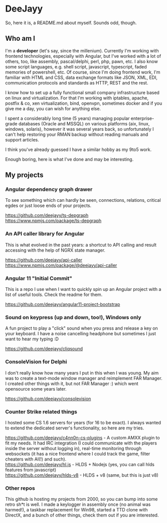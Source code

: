 # DeeJayy

So, here it is, a README.md about myself. Sounds odd, though.

## Who am I

I'm a **developer** (let's say, since the millenium). Currently I'm working with frontend technologies, especially with Angular, but I've worked with a lot of others, too, like assembly, pascal/delphi, perl, php, pawn, etc. I also know some script languages, e.g. shell script, javascript, typescript, faded memories of powershell, etc. Of course, since I'm doing frontend work, I'm familiar with HTML and CSS, data exchange formats like JSON, XML, EDI, communication protocols and standards as HTTP, REST and the rest.

I know how to set up a fully functional small company infrastructure based on linux and virtualization. For that I'm working with iptables, apache, postfix & co, xen virtualization, bind, openvpn, sometimes docker and if you give me a day, you can wish for anything else.

I spent a considerably long time (5 years) managing popular enterprise-grade databases (Oracle and MSSQL) on various platforms (aix, linux, windows, solaris), however it was several years back, so unfortunately I can't help restoring your RMAN backup without reading manuals and support articles.

I think you've already guessed I have a similar hobby as my 9to5 work.

Enough boring, here is what I've done and may be interesting.

## My projects

### Angular dependency graph drawer

To see something which can hardly be seen, connections, relations, critical egdes or just loose ends of your projects.

https://github.com/deejayy/ts-depgraph  
https://www.npmjs.com/package/ts-depgraph

### An API caller library for Angular

This is what evolved in the past years: a shortcut to API calling and result accessing with the help of NGRX state manager.

https://github.com/deejayy/api-caller  
https://www.npmjs.com/package/@deejayy/api-caller

### Angular 11 "Initial Commit"

This is a repo I use when I want to quickly spin up an Angular project with a list of useful tools. Check the readme for them.

https://github.com/deejayy/angular11-project-bootstrap

### Sound on keypress (up and down, too!), Windows only

A fun project to play a "click" sound when you press and release a key on your keyboard. I have a noise cancelling headphone but sometimes I just want to hear my typing :D

https://github.com/deejayy/cliqsound

### ConsoleVision for Delphi

I don't really know how many years I put in this when I was young. My aim was to create a text-mode window manager and reimplement FAR Manager. I created other things with it, but not FAR Manager :) which went opensource some years later.

https://github.com/deejayy/consolevision

### Counter Strike related things

I hosted some CS 1.6 servers for years (for 16 to be exact). I always wanted to extend the dedicated server's functionality, so here are my tries.

https://github.com/deejayy/c4nn0n-cs-plugins - A custom AMXX plugin to fit my needs. It had IRC integration (I could communicate with the players inside the server without logging in), real-time monitoring through websockets (it has a nice frontend where I could track the game, filter cheaters with AI(!) and such).  
https://github.com/deejayy/hl.js - HLDS + Nodejs (yes, you can call hlds features from javascript)  
https://github.com/deejayy/hlds-v8 - HLDS + v8 (same, but this is just v8)  

### Other repos

This github is hosting my projects from 2000, so you can bump into some retro sh\*t is well. I made a keylogger in assembly once (no animal was harmed!), a taskbar replacement for Win98, started a TTD clone with DirectX, and a bunch of other things, check them out if you are interested.
